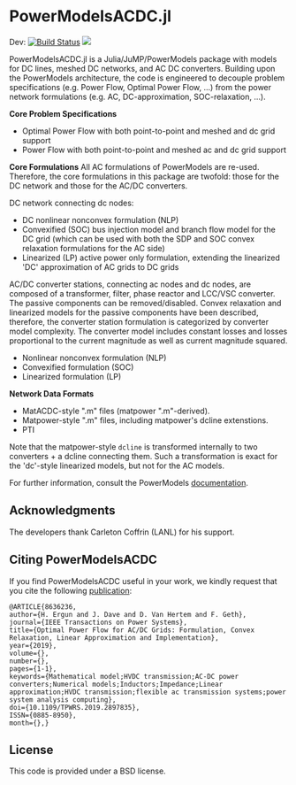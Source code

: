 # PowerModelsACDC.jl

Dev:
[![Build Status](https://travis-ci.org/hakanergun/PowerModelsACDC.jl.svg?branch=master)](https://travis-ci.org/hakanergun/PowerModelsACDC.jl)
[![](https://img.shields.io/badge/docs-latest-blue.svg)](https://hakanergun.github.io/PowerModelsACDC.jl/latest)


PowerModelsACDC.jl is a Julia/JuMP/PowerModels package with models for DC lines, meshed DC networks, and AC DC converters.
Building upon the PowerModels architecture, the code is engineered to decouple problem specifications (e.g. Power Flow, Optimal Power Flow, ...) from the power network formulations (e.g. AC, DC-approximation, SOC-relaxation, ...).

**Core Problem Specifications**
* Optimal Power Flow with both point-to-point and meshed and dc grid support
* Power Flow with both point-to-point and meshed ac and dc grid support


**Core Formulations**
All AC formulations of PowerModels are re-used.
Therefore, the core formulations in this package are twofold: those for the DC network and those for the AC/DC converters.

DC network connecting dc nodes:
* DC nonlinear nonconvex formulation (NLP)
* Convexified (SOC) bus injection model and branch flow model for the DC grid (which can be used with both the SDP and SOC convex relaxation formulations for the AC side)
* Linearized (LP) active power only formulation, extending the linearized 'DC' approximation of AC grids to DC grids

AC/DC converter stations, connecting ac nodes and dc nodes, are composed of a transformer, filter, phase reactor and LCC/VSC converter. The passive components can be removed/disabled. Convex relaxation and linearized models for the passive components have been described, therefore, the converter station formulation is categorized by converter model complexity. The converter model includes constant losses and losses proportional to the current magnitude as well as current magnitude squared.
* Nonlinear nonconvex formulation (NLP)
* Convexified formulation (SOC)
* Linearized formulation (LP)

**Network Data Formats**
* MatACDC-style ".m" files (matpower ".m"-derived).
* Matpower-style ".m" files, including matpower's dcline extenstions.
* PTI

Note that the matpower-style `dcline` is transformed internally to two converters + a dcline connecting them. Such a transformation is exact for the 'dc'-style linearized models, but not for the AC models.

For further information, consult the PowerModels [documentation](https://lanl-ansi.github.io/PowerModels.jl/stable/).


## Acknowledgments

The developers thank Carleton Coffrin (LANL) for his support.

## Citing PowerModelsACDC

If you find PowerModelsACDC useful in your work, we kindly request that you cite the following [publication](https://ieeexplore.ieee.org/document/8636236):

```
@ARTICLE{8636236,
author={H. Ergun and J. Dave and D. Van Hertem and F. Geth},
journal={IEEE Transactions on Power Systems},
title={Optimal Power Flow for AC/DC Grids: Formulation, Convex Relaxation, Linear Approximation and Implementation},
year={2019},
volume={},
number={},
pages={1-1},
keywords={Mathematical model;HVDC transmission;AC-DC power converters;Numerical models;Inductors;Impedance;Linear approximation;HVDC transmission;flexible ac transmission systems;power system analysis computing},
doi={10.1109/TPWRS.2019.2897835},
ISSN={0885-8950},
month={},}
```

## License

This code is provided under a BSD license.
